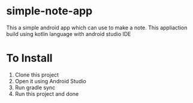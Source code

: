 # simple-note-app
This a simple android app which can use to make a note.
This appliaction build using kotlin language with android studio IDE

# To Install
1. Clone this project
2. Open it using Android Studio
3. Run gradle sync
4. Run this project and done
